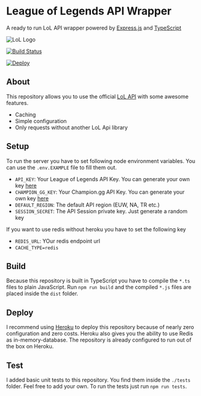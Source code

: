 # League of Legends API Wrapper

A ready to run LoL API wrapper powered by [Express.js](http://expressjs.com/de/) and [TypeScript](https://www.typescriptlang.org)

![LoL Logo](https://vignette.wikia.nocookie.net/leagueoflegends/images/8/86/League_of_legends_logo_transparent.png 'LoL API Wrapper')

[![Build Status](https://travis-ci.org/danielsogl/marvel-api-wrapper.svg?branch=master)](https://travis-ci.org/danielsogl/marvel-api-wrapper)

[![Deploy](https://www.herokucdn.com/deploy/button.svg)](https://heroku.com/deploy)

## About

This repository allows you to use the official [LoL API](https://developer.riotgames.com) with some awesome features.

* Caching
* Simple configuration
* Only requests without another LoL Api library

## Setup

To run the server you have to set following node environment variables. You can use the `.env.EXAMPLE` file to fill them out.

* `API_KEY`: Your League of Legends API Key. You can generate your own key [here](https://developer.riotgames.com)
* `CHAMPION_GG_KEY`: Your Champion.gg API Key. You can generate your own key [here](http://api.champion.gg)
* `DEFAULT_REGION`: The default API region (EUW, NA, TR etc.)
* `SESSION_SECRET`: The API Session private key. Just generate a random key

If you want to use redis without heroku you have to set the following key

* `REDIS_URL`: YOur redis endpoint url
* `CACHE_TYPE=redis`

## Build

Because this repository is built in TypeScript you have to compile the `*.ts` files to plain JavaScript.
Run `npm run build` and the compiled `*.js` files are placed inside the `dist` folder.

## Deploy

I recommend using [Heroku](https://www.heroku.com) to deploy this repository because of nearly zero configuration and zero costs. Heroku also gives you the ability to use Redis as in-memory-database. The repository is already configured to run out of the box on Heroku.

## Test

I added basic unit tests to this repository. You find them inside the `./tests` folder. Feel free to add your own.
To run the tests just run `npm run tests`.
